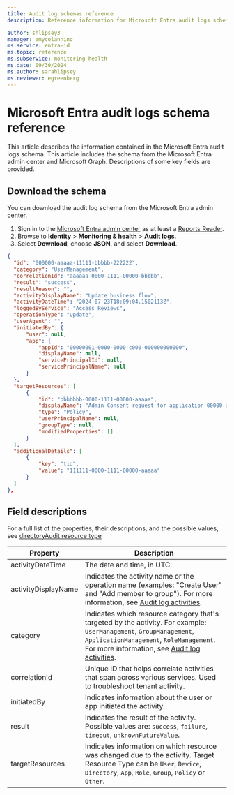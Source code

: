 ```yaml
---
title: Audit log schemas reference
description: Reference information for Microsoft Entra audit logs schema, including field descriptions and examples.

author: shlipsey3
manager: amycolannino
ms.service: entra-id
ms.topic: reference
ms.subservice: monitoring-health
ms.date: 09/30/2024
ms.author: sarahlipsey
ms.reviewer: egreenberg
---
```


# Microsoft Entra audit logs schema reference

This article describes the information contained in the Microsoft Entra audit logs schema. This article includes the schema from the Microsoft Entra admin center and Microsoft Graph. Descriptions of some key fields are provided.

## Download the schema

You can download the audit log schema from the Microsoft Entra admin center.

1. Sign in to the [Microsoft Entra admin center](https://entra.microsoft.com) as at least a [Reports Reader](../role-based-access-control/permissions-reference.md#reports-reader).
1. Browse to **Identity** > **Monitoring & health** > **Audit logs**.
1. Select **Download**, choose **JSON**, and select **Download**.



```json
{
  "id": "000000-aaaaa-11111-bbbbb-222222",
  "category": "UserManagement",
  "correlationId": "aaaaaa-0000-1111-00000-bbbbb",
  "result": "success",
  "resultReason": "",
  "activityDisplayName": "Update business flow",
  "activityDateTime": "2024-07-23T18:09:04.1502113Z",
  "loggedByService": "Access Reviews",
  "operationType": "Update",
  "userAgent": "",
  "initiatedBy": {
      "user": null,
      "app": {
          "appId": "00000001-0000-0000-c000-000000000000",
          "displayName": null,
          "servicePrincipalId": null,
          "servicePrincipalName": null
      }
  },
  "targetResources": [
      {
          "id": "bbbbbbb-0000-1111-00000-aaaaa",
          "displayName": "Admin Consent request for application 00000-aaaaaa-1111-bbbbbbbb.",
          "type": "Policy",
          "userPrincipalName": null,
          "groupType": null,
          "modifiedProperties": []
      }
  ],
  "additionalDetails": [
      {
          "key": "tid",
          "value": "111111-0000-1111-00000-aaaaa"
      }
  ]
},
```

## Field descriptions

For a full list of the properties, their descriptions, and the possible values, see [directoryAudit resource type](graph/api/resources/drectoryaudit?view=graph-rest-1.0&preserve-view=true)

| Property | Description |
| --- | --- | 
| activityDateTime | The date and time, in UTC. |
| activityDisplayName | Indicates the activity name or the operation name (examples: "Create User" and "Add member to group"). For more information, see [Audit log activities](reference-audit-activities.md). |
| category | Indicates which resource category that's targeted by the activity. For example: `UserManagement`, `GroupManagement`, `ApplicationManagement`, `RoleManagement`. For more information, see [Audit log activities](reference-audit-activities.md). |
| correlationId | Unique ID that helps correlate activities that span across various services. Used to troubleshoot tenant activity. |
| initiatedBy | Indicates information about the user or app initiated the activity. |
| result | Indicates the result of the activity. Possible values are: `success`, `failure`, `timeout`, `unknownFutureValue`. |
| targetResources | Indicates information on which resource was changed due to the activity. Target Resource Type can be `User`, `Device`, `Directory`, `App`, `Role`, `Group`, `Policy` or `Other`. |
